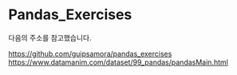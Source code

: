 # Pandas_Exercises

다음의 주소를 참고했습니다.

https://github.com/guipsamora/pandas_exercises  
https://www.datamanim.com/dataset/99_pandas/pandasMain.html 
